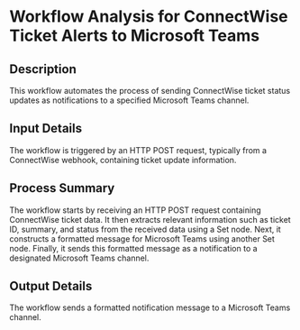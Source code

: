 # Workflow Analysis for ConnectWise Ticket Alerts to Microsoft Teams

## Description
This workflow automates the process of sending ConnectWise ticket status updates as notifications to a specified Microsoft Teams channel.

## Input Details
The workflow is triggered by an HTTP POST request, typically from a ConnectWise webhook, containing ticket update information.

## Process Summary
The workflow starts by receiving an HTTP POST request containing ConnectWise ticket data. It then extracts relevant information such as ticket ID, summary, and status from the received data using a Set node. Next, it constructs a formatted message for Microsoft Teams using another Set node. Finally, it sends this formatted message as a notification to a designated Microsoft Teams channel.

## Output Details
The workflow sends a formatted notification message to a Microsoft Teams channel.
